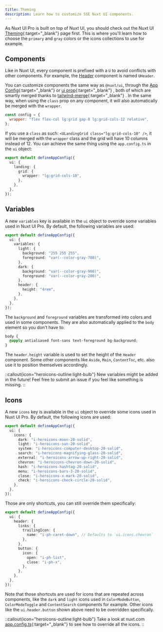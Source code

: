 ```yaml
---
title: Theming
description: Learn how to customize SSE Nuxt UI components.
---
```


As Nuxt UI Pro is built on top of Nuxt UI, you should check out the Nuxt UI [Theming](https://ui.nuxt.com/getting-started/theming){:target="\_blank"} page first. This is where you'll learn how to choose the `primary` and `gray` colors or the icons collections to use for example.

## Components

Like in Nuxt UI, every component is prefixed with a `U` to avoid conflicts with other components. For example, the [Header](/components/header) component is named `UHeader`.

You can customize components the same way as `@nuxt/ui`, through the [App Config](https://ui.nuxt.com/getting-started/theming#appconfigts){:target="\_blank"} or [ui prop](https://ui.nuxt.com/getting-started/theming#ui-prop){:target="\_blank"} , both of which are smartly merged thanks to [tailwind-merge](https://github.com/dcastil/tailwind-merge){:target="\_blank"} . In the same way, when using the `class` prop on any component, it will also automatically be merged with the `wrapper`.

```js
const config = {
  wrapper: "flex flex-col lg:grid gap-8 lg:grid-cols-12 relative",
};
```

If you use a `class` as such: `<ULandingGrid class="lg:grid-cols-10" />`, it will be merged with the `wrapper` class and the grid will have 10 columns instead of 12.
You can achieve the same thing using the `app.config.ts` in the `ui` object:

```ts [app.config.ts]
export default defineAppConfig({
  ui: {
    landing: {
      grid: {
        wrapper: "lg:grid-cols-10",
      },
    },
  },
});
```

## Variables

A new `variables` key is available in the `ui` object to override some variables used in Nuxt UI Pro. By default, the following variables are used:

```ts [app.config.ts]
export default defineAppConfig({
  ui: {
    variables: {
      light: {
        background: "255 255 255",
        foreground: "var(--color-gray-700)",
      },
      dark: {
        background: "var(--color-gray-900)",
        foreground: "var(--color-gray-200)",
      },
      header: {
        height: "4rem",
      },
    },
  },
});
```

The `background` and `foreground` variables are transformed into colors and used in some components. They are also automatically applied to the `body` element so you don't have to:

```css
body {
  @apply antialiased font-sans text-foreground bg-background;
}
```

The `header.height` variable is used to set the height of the `Header` component. Some other components like `Aside`, `Main`, `ContentToc`, etc. also use it to position themselves accordingly.

::callout{icon="heroicons-outline:light-bulb"}
New variables might be added in the future! Feel free to submit an issue if you feel like something is missing.
::

## Icons

A new `icons` key is available in the `ui` object to override some icons used in Nuxt UI Pro. By default, the following icons are used:

```ts [app.config.ts]
export default defineAppConfig({
  ui: {
    icons: {
      dark: "i-heroicons-moon-20-solid",
      light: "i-heroicons-sun-20-solid",
      system: "i-heroicons-computer-desktop-20-solid",
      search: "i-heroicons-magnifying-glass-20-solid",
      external: "i-heroicons-arrow-up-right-20-solid",
      chevron: "i-heroicons-chevron-down-20-solid",
      hash: "i-heroicons-hashtag-20-solid",
      menu: "i-heroicons-bars-3-20-solid",
      close: "i-heroicons-x-mark-20-solid",
      check: "i-heroicons-check-circle-20-solid",
    },
  },
});
```

Those are only shortcuts, you can still override them specifically:

```ts [app.config.ts]
export default defineAppConfig({
  ui: {
    header: {
      links: {
        trailingIcon: {
          name: "i-ph-caret-down", // Defaults to `ui.icons.chevron`
        },
      },
      button: {
        icon: {
          open: "i-ph-list",
          close: "i-ph-x",
        },
      },
    },
  },
});
```

Note that those shortcuts are used for icons that are repeated across components, like the `dark` and `light` icons used in `ColorModeButton`, `ColorModeToggle` and `ContentSearch` components for example. Other icons like the `ui.header.button` shown above need to be overridden specifically.

::callout{icon="heroicons-outline:light-bulb"}
Take a look at nuxt.com [app.config.ts](https://github.com/nuxt/nuxt.com/blob/main/app.config.ts){:target="_blank"} to see how to override all the icons.
::